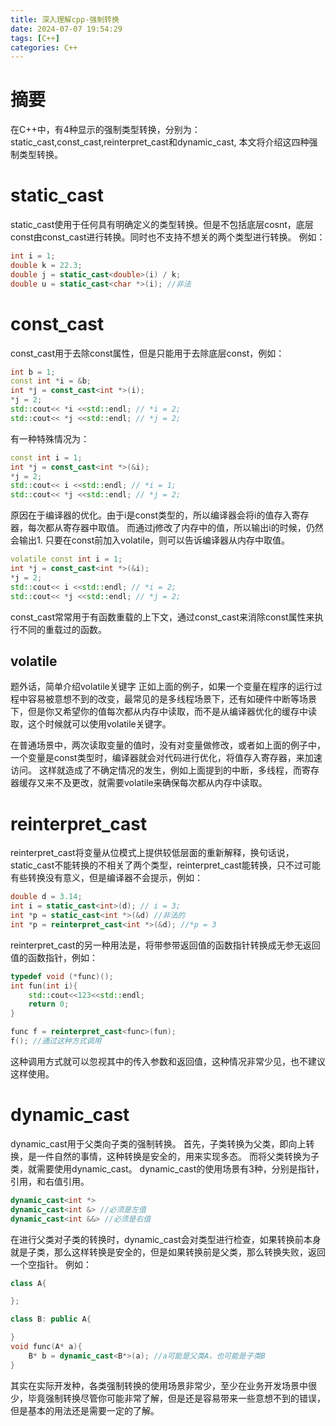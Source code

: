```yaml
---
title: 深入理解cpp-强制转换
date: 2024-07-07 19:54:29
tags: [C++]
categories: C++
---
```


# 摘要
在C++中，有4种显示的强制类型转换，分别为：static_cast,const_cast,reinterpret_cast和dynamic_cast, 本文将介绍这四种强制类型转换。

# static_cast
static_cast使用于任何具有明确定义的类型转换。但是不包括底层cosnt，底层const由const_cast进行转换。同时也不支持不想关的两个类型进行转换。
例如：
```c++
int i = 1;
double k = 22.3;
double j = static_cast<double>(i) / k;
double u = static_cast<char *>(i); //非法
```

# const_cast
const_cast用于去除const属性，但是只能用于去除底层const，例如：
```c++
int b = 1;
const int *i = &b;
int *j = const_cast<int *>(i);
*j = 2;
std::cout<< *i <<std::endl; // *i = 2;
std::cout<< *j <<std::endl; // *j = 2;
```
有一种特殊情况为：
```c++
const int i = 1;
int *j = const_cast<int *>(&i);
*j = 2;
std::cout<< i <<std::endl; // *i = 1;
std::cout<< *j <<std::endl; // *j = 2;
```
原因在于编译器的优化。由于i是const类型的，所以编译器会将i的值存入寄存器，每次都从寄存器中取值。
而通过j修改了内存中的值，所以输出i的时候，仍然会输出1.
只要在const前加入volatile，则可以告诉编译器从内存中取值。
```c++
volatile const int i = 1;
int *j = const_cast<int *>(&i);
*j = 2;
std::cout<< i <<std::endl; // *i = 2;
std::cout<< *j <<std::endl; // *j = 2;
```
const_cast常常用于有函数重载的上下文，通过const_cast来消除const属性来执行不同的重载过的函数。
## volatile
题外话，简单介绍volatile关键字
正如上面的例子，如果一个变量在程序的运行过程中容易被意想不到的改变，最常见的是多线程场景下，还有如硬件中断等场景下，但是你又希望你的值每次都从内存中读取，而不是从编译器优化的缓存中读取，这个时候就可以使用volatile关键字。

在普通场景中，两次读取变量的值时，没有对变量做修改，或者如上面的例子中，一个变量是const类型时，编译器就会对代码进行优化，将值存入寄存器，来加速访问。 这样就造成了不确定情况的发生，例如上面提到的中断，多线程，而寄存器缓存又来不及更改，就需要volatile来确保每次都从内存中读取。

# reinterpret_cast
reinterpret_cast将变量从位模式上提供较低层面的重新解释，换句话说，static_cast不能转换的不相关了两个类型，reinterpret_cast能转换，只不过可能有些转换没有意义，但是编译器不会提示，例如：
```c++
double d = 3.14;
int i = static_cast<int>(d); // i = 3;
int *p = static_cast<int *>(&d) //非法的
int *p = reinterpret_cast<int *>(&d); //*p = 3
```

reinterpret_cast的另一种用法是，将带参带返回值的函数指针转换成无参无返回值的函数指针，例如：
```c++
typedef void (*func)();
int fun(int i){
    std::cout<<123<<std::endl;
    return 0;
}

func f = reinterpret_cast<func>(fun);
f(); //通过这种方式调用
```
这种调用方式就可以忽视其中的传入参数和返回值，这种情况非常少见，也不建议这样使用。

# dynamic_cast
dynamic_cast用于父类向子类的强制转换。
首先，子类转换为父类，即向上转换，是一件自然的事情，这种转换是安全的，用来实现多态。
而将父类转换为子类，就需要使用dynamic_cast。
dynamic_cast的使用场景有3种，分别是指针，引用，和右值引用。
```c++
dynamic_cast<int *>
dynamic_cast<int &> //必须是左值
dynamic_cast<int &&> //必须是右值
```
在进行父类对子类的转换时，dynamic_cast会对类型进行检查，如果转换前本身就是子类，那么这样转换是安全的，但是如果转换前是父类，那么转换失败，返回一个空指针。
例如：
```c++
class A{

};

class B: public A{

}
void func(A* a){
    B* b = dynamic_cast<B*>(a); //a可能是父类A，也可能是子类B
}

```

其实在实际开发种，各类强制转换的使用场景非常少，至少在业务开发场景中很少，毕竟强制转换尽管你可能非常了解，但是还是容易带来一些意想不到的错误，但是基本的用法还是需要一定的了解。